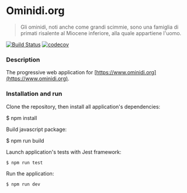 # Ominidi.org
> Gli ominidi, noti anche come grandi scimmie, sono una famiglia di primati risalente al Miocene inferiore, alla quale appartiene l'uomo.

[![Build Status](https://travis-ci.org/ominidi/ominidi-pwa.svg?branch=master)](https://travis-ci.org/ominidi/ominidi-pwa) [![codecov](https://codecov.io/gh/ominidi/ominidi-pwa/branch/master/graph/badge.svg)](https://codecov.io/gh/ominidi/ominidi-pwa)

### Description

The progressive web application for [https://www.ominidi.org](https://www.ominidi.org).

### Installation and run

Clone the repository, then install all application's dependencies:

  $ npm install

Build javascript package:

  $ npm run build

Launch application's tests with Jest framework:

	$ npm run test

Run the application:

	$ npm run dev

